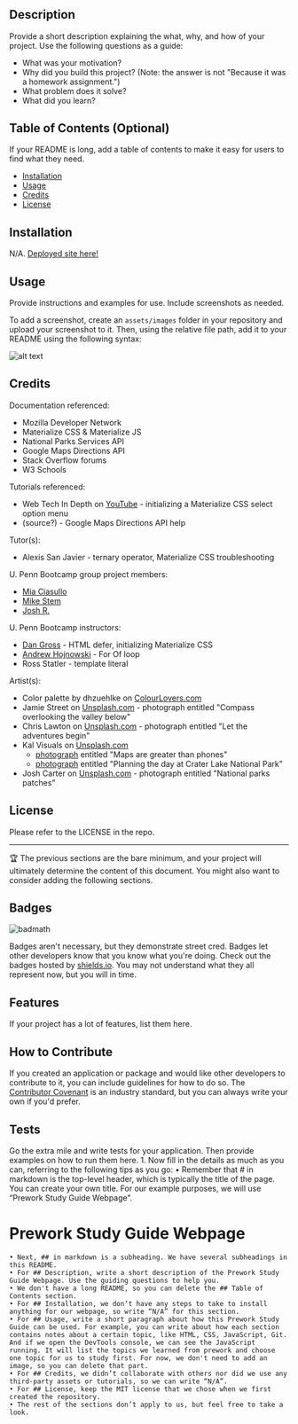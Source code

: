 # <Your-Project-Title>

## Description

Provide a short description explaining the what, why, and how of your project. Use the following questions as a guide:

- What was your motivation?
- Why did you build this project? (Note: the answer is not "Because it was a homework assignment.")
- What problem does it solve?
- What did you learn?

## Table of Contents (Optional)

If your README is long, add a table of contents to make it easy for users to find what they need.

- [Installation](#installation)
- [Usage](#usage)
- [Credits](#credits)
- [License](#license)

## Installation

N/A. [Deployed site here!](https://miacias.github.io/orange-crushers)

## Usage

Provide instructions and examples for use. Include screenshots as needed.

To add a screenshot, create an `assets/images` folder in your repository and upload your screenshot to it. Then, using the relative file path, add it to your README using the following syntax:

![alt text](assets/images/screenshot.png)


## Credits

Documentation referenced:

- Mozilla Developer Network
- Materialize CSS & Materialize JS
- National Parks Services API
- Google Maps Directions API
- Stack Overflow forums
- W3 Schools

Tutorials referenced:

- Web Tech In Depth on [YouTube](https://www.youtube.com/watch?v=XCC-K6Q9h7M) - initializing a Materialize CSS select option menu
- (source?) - Google Maps Directions API help

Tutor(s):

- Alexis San Javier - ternary operator, Materialize CSS troubleshooting

U. Penn Bootcamp group project members:

- [Mia Ciasullo](https://github.com/miacias)
- [Mike Stem](https://github.com/mikestem)
- [Josh R.](https://github.com/JSR5404)

U. Penn Bootcamp instructors:

- [Dan Gross](https://github.com/DanielWGross) - HTML defer, initializing Materialize CSS
- [Andrew Hojnowski](https://github.com/aHojo) - For Of loop
- Ross Statler - template literal

Artist(s):

- Color palette by dhzuehlke on [ColourLovers.com](https://www.colourlovers.com/palette/4893136/Die_Krabbe%C2%B2)
- Jamie Street on [Unsplash.com](https://unsplash.com/photos/_94HLr_QXo8) - photograph entitled "Compass overlooking the valley below"
- Chris Lawton on [Unsplash.com](https://unsplash.com/photos/o0l-M8W_7wA) - photograph entitled "Let the adventures begin"
- Kal Visuals on [Unsplash.com](Unsplash.com) 
	- [photograph](https://unsplash.com/photos/IG1m3RomhPI) entitled "Maps are greater than phones"
	- [photograph](https://unsplash.com/photos/3sVhudiAl84) entitled "Planning the day at Crater Lake National Park"
- Josh Carter on [Unsplash.com](https://unsplash.com/photos/5kk7fGDdGFM) - photograph entitled "National parks patches"


## License

Please refer to the LICENSE in the repo.

---

🏆 The previous sections are the bare minimum, and your project will ultimately determine the content of this document. You might also want to consider adding the following sections.

## Badges

![badmath](https://img.shields.io/github/languages/top/nielsenjared/badmath)

Badges aren't necessary, but they demonstrate street cred. Badges let other developers know that you know what you're doing. Check out the badges hosted by [shields.io](https://shields.io/). You may not understand what they all represent now, but you will in time.

## Features

If your project has a lot of features, list them here.

## How to Contribute

If you created an application or package and would like other developers to contribute to it, you can include guidelines for how to do so. The [Contributor Covenant](https://www.contributor-covenant.org/) is an industry standard, but you can always write your own if you'd prefer.

## Tests

Go the extra mile and write tests for your application. Then provide examples on how to run them here.
	1. Now fill in the details as much as you can, referring to the following tips as you go:
	• Remember that # in markdown is the top-level header, which is typically the title of the page. You can create your own title. For our example purposes, we will use “Prework Study Guide Webpage”.
 # Prework Study Guide Webpage
	• Next, ## in markdown is a subheading. We have several subheadings in this README.
	• For ## Description, write a short description of the Prework Study Guide Webpage. Use the guiding questions to help you.
	• We don't have a long README, so you can delete the ## Table of Contents section.
	• For ## Installation, we don’t have any steps to take to install anything for our webpage, so write “N/A” for this section.
	• For ## Usage, write a short paragraph about how this Prework Study Guide can be used. For example, you can write about how each section contains notes about a certain topic, like HTML, CSS, JavaScript, Git. And if we open the DevTools console, we can see the JavaScript running. It will list the topics we learned from prework and choose one topic for us to study first. For now, we don't need to add an image, so you can delete that part.
	• For ## Credits, we didn’t collaborate with others nor did we use any third-party assets or tutorials, so we can write “N/A”.
	• For ## License, keep the MIT license that we chose when we first created the repository.
	• The rest of the sections don’t apply to us, but feel free to take a look.
